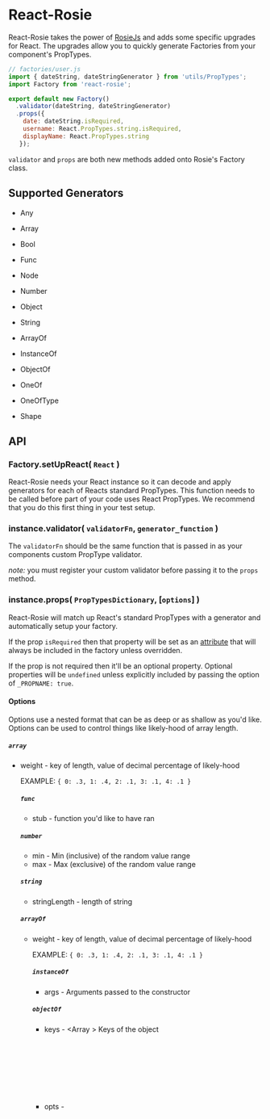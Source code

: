 # React-Rosie

React-Rosie takes the power of [RosieJs](https://github.com/rosiejs/rosie) and adds some
specific upgrades for React. The upgrades allow you to quickly generate Factories from your
component's PropTypes.

```js
// factories/user.js
import { dateString, dateStringGenerator } from 'utils/PropTypes';
import Factory from 'react-rosie';

export default new Factory()
  .validator(dateString, dateStringGenerator)
  .props({
    date: dateString.isRequired,
    username: React.PropTypes.string.isRequired,
    displayName: React.PropTypes.string
   });
```

`validator` and `props` are both new methods added onto Rosie's Factory class.

## Supported Generators

- Any
- Array
- Bool
- Func
- Node
- Number
- Object
- String

- ArrayOf
- InstanceOf
- ObjectOf
- OneOf
- OneOfType
- Shape

## API

### Factory.setUpReact( `React` )

React-Rosie needs your React instance so it can decode and apply generators for each
of Reacts standard PropTypes. This function needs to be called before part of your code
uses React PropTypes. We recommend that you do this first thing in your test setup.

### instance.validator( `validatorFn`, `generator_function` )

The `validatorFn` should be the same function that is passed in as your components custom
PropType validator.

_note:_ you must register your custom validator before passing it to the `props` method.

### instance.props( `PropTypesDictionary`, [`options`] )

React-Rosie will match up React's standard PropTypes with a generator and automatically setup
your factory.

If the prop `isRequired` then that property will be set as an
[attribute](https://github.com/rosiejs/rosie#instanceattr) that will always be included in the
factory unless overridden.

If the prop is not required then it'll be an optional property. Optional properties will be `undefined`
unless explicitly included by passing the option of `_PROPNAME: true`.

#### Options

Options use a nested format that can be as deep or as shallow as you'd like. Options can be
used to control things like likely-hood of array length.

##### `array`
- weight - <Object> key of length, value of decimal percentage of likely-hood

  EXAMPLE: `{ 0: .3, 1: .4, 2: .1, 3: .1, 4: .1 }`

##### `func`
- stub - <Function> function you'd like to have ran

##### `number`
- min - <Integer> Min (inclusive) of the random value range
- max - <Integer> Max (exclusive) of the random value range

##### `string`
- stringLength - <Integer> length of string

##### `arrayOf`
- weight - <Object> key of length, value of decimal percentage of likely-hood

  EXAMPLE: `{ 0: .3, 1: .4, 2: .1, 3: .1, 4: .1 }`

##### `instanceOf`
- args - <Array> Arguments passed to the constructor

##### `objectOf`
- keys - <Array <Strings>> Keys of the object
- opts - <Object> Options of the type

##### `shape`
- * - <Object> another full Options object for the nested shape

## Example

```js
import User from './factories/user';

// with displayName
const user1 = User.build({}, { _displayName: true });

// without displayName
const user2 = User.build();
```
